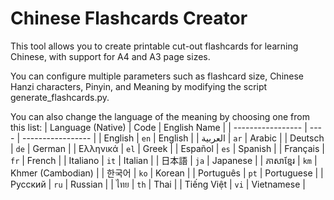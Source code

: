 # Chinese Flashcards Creator

This tool allows you to create printable cut-out flashcards for learning Chinese, with support for A4 and A3 page sizes.

You can configure multiple parameters such as flashcard size, Chinese Hanzi characters, Pinyin, and Meaning by modifying the script generate_flashcards.py.

You can also change the language of the meaning by choosing one from this list:
| Language (Native) | Code | English Name      |
| ----------------- | ---- | ----------------- |
| English           | `en` | English           |
| العربية           | `ar` | Arabic            |
| Deutsch           | `de` | German            |
| Ελληνικά          | `el` | Greek             |
| Español           | `es` | Spanish           |
| Français          | `fr` | French            |
| Italiano          | `it` | Italian           |
| 日本語               | `ja` | Japanese          |
| ភាសាខ្មែរ         | `km` | Khmer (Cambodian) |
| 한국어               | `ko` | Korean            |
| Português         | `pt` | Portuguese        |
| Русский           | `ru` | Russian           |
| ไทย               | `th` | Thai              |
| Tiếng Việt        | `vi` | Vietnamese        |
